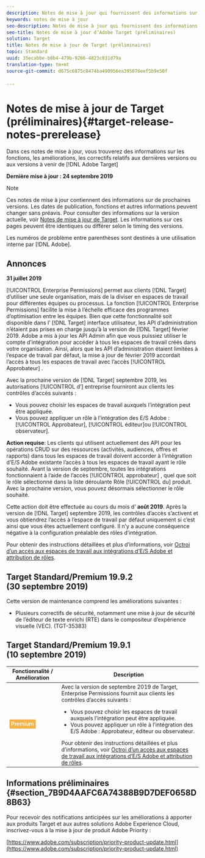 ```yaml
---
description: Notes de mise à jour qui fournissent des informations sur les fonctionnalités, les améliorations et les correctifs des dernières versions ou des versions à venir de [!DNL Adobe Target].
keywords: notes de mise à jour
seo-description: Notes de mise à jour qui fournissent des informations sur les fonctionnalités, les améliorations et les correctifs des dernières versions ou des versions à venir de [!DNL Adobe Target].
seo-title: Notes de mise à jour d’Adobe Target (préliminaires)
solution: Target
title: Notes de mise à jour de Target (préliminaires)
topic: Standard
uuid: 35ecabbe-b8b4-479b-9266-4823c831d79a
translation-type: tm+mt
source-git-commit: d675c6875c8474ba490956ea395076eef5b9e58f

---
```



# Notes de mise à jour de Target (préliminaires){#target-release-notes-prerelease}

Dans ces notes de mise à jour, vous trouverez des informations sur les fonctions, les améliorations, les correctifs relatifs aux dernières versions ou aux versions à venir de [!DNL Adobe Target]

**Dernière mise à jour : 24 septembre 2019**

>[!NOTE]
>
>Ces notes de mise à jour contiennent des informations sur de prochaines versions. Les dates de publication, fonctions et autres informations peuvent changer sans préavis. Pour consulter des informations sur la version actuelle, voir [Notes de mise à jour de Target](release-notes.md). Les informations sur ces pages peuvent être identiques ou différer selon le timing des versions.
>
>Les numéros de problème entre parenthèses sont destinés à une utilisation interne par [!DNL Adobe].

## Annonces

**31 juillet 2019**

[!UICONTROL Enterprise Permissions] permet aux clients [!DNL Target] d’utiliser une seule organisation, mais de la diviser en espaces de travail pour différentes équipes ou processus. La fonction [!UICONTROL Enterprise Permissions] facilite la mise à l’échelle efficace des programmes d’optimisation entre les équipes. Bien que cette fonctionnalité soit disponible dans l’ [!DNL Target] interface utilisateur, les API d’administration n’étaient pas prises en charge jusqu’à la version de [!DNL Target] février 2019. Adobe a mis à jour les API Admin afin que vous puissiez utiliser le compte d’intégration pour accéder à tous les espaces de travail créés dans votre organisation. Ainsi, alors que les API d’administration étaient limitées à l’espace de travail par défaut, la mise à jour de février 2019 accordait l’accès à tous les espaces de travail avec l’accès [!UICONTROL Approbateur] .

Avec la prochaine version de [!DNL Target] septembre 2019, les autorisations [!UICONTROL d’] entreprise fourniront aux clients les contrôles d’accès suivants :

* Vous pouvez choisir les espaces de travail auxquels l’intégration peut être appliquée.
* Vous pouvez appliquer un rôle à l’intégration des E/S Adobe : [!UICONTROL Approbateur], [!UICONTROL éditeur]ou [!UICONTROL observateur].

**Action requise**: Les clients qui utilisent actuellement des API pour les opérations CRUD sur des ressources (activités, audiences, offres et rapports) dans tous les espaces de travail doivent accorder à l’intégration d’E/S Adobe existante l’accès à tous les espaces de travail ayant le rôle souhaité. Avant la version de septembre, toutes les intégrations fonctionnaient à l’aide de l’accès [!UICONTROL approbateur] , quel que soit le rôle sélectionné dans la liste déroulante Rôle [!UICONTROL du] produit. Avec la prochaine version, vous pouvez désormais sélectionner le rôle souhaité.

Cette action doit être effectuée au cours du mois d’ **août 2019**. Après la version de [!DNL Target] septembre 2019, les contrôles d’accès s’activent et vous obtiendrez l’accès à l’espace de travail par défaut uniquement si c’est ainsi que vous êtes actuellement configuré. Il n’y a aucune conséquence négative à la configuration préalable des rôles d’intégration.

Pour obtenir des instructions détaillées et plus d’informations, voir [Octroi d’un accès aux espaces de travail aux intégrations d’E/S Adobe et attribution de rôles](/help/administrating-target/c-user-management/property-channel/configure-adobe-io-integration.md).

## Target Standard/Premium 19.9.2 (30 septembre 2019)

Cette version de maintenance comprend les améliorations suivantes :

* Plusieurs correctifs de sécurité, notamment une mise à jour de sécurité de l’éditeur de texte enrichi (RTE) dans le compositeur d’expérience visuelle (VEC). (TGT-35383)

## Target Standard/Premium 19.9.1 (10 septembre 2019)

| Fonctionnalité / Amélioration | Description |
| --- | --- |
| ![Autorisations d’entreprise Premium badge](/help/assets/premium.png) | Avec la version de septembre 2019 de Target, Enterprise Permissions fournit aux clients les contrôles d’accès suivants :<UL><li>Vous pouvez choisir les espaces de travail auxquels l’intégration peut être appliquée.</li><li>Vous pouvez appliquer un rôle à l’intégration des E/S Adobe : Approbateur, éditeur ou observateur.</li></ul>Pour obtenir des instructions détaillées et plus d’informations, voir [Octroi d’un accès aux espaces de travail aux intégrations d’E/S Adobe et attribution de rôles](/help/administrating-target/c-user-management/property-channel/configure-adobe-io-integration.md). |

## Informations préliminaires {#section_7B9D4AAFC6A74388B9D7DEF0658D8B63}

Pour recevoir des notifications anticipées sur les améliorations à apporter aux produits Target et aux autres solutions Adobe Experience Cloud, inscrivez-vous à la mise à jour de produit Adobe Priority :

[https://www.adobe.com/subscription/priority-product-update.html](https://www.adobe.com/subscription/priority-product-update.html)
